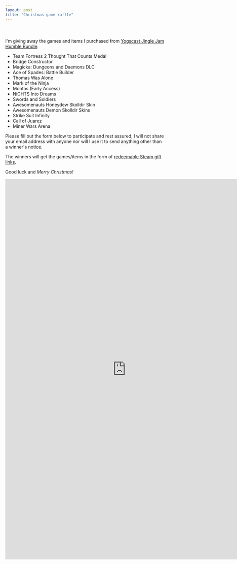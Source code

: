 ```yaml
---
layout: post
title: "Christmas game raffle"
---
```


<script src="/public/js/countdown.js" type="text/javascript"></script>
<script type="application/javascript">
  var CountdownImageFolder = "public/images/";
  var myCountdownTest = new Countdown({
    year	: 2014,
    month	: 12,
    day		: 23,
    width	: 600,
    height	: 100,
    rangeHi: "days"
  });
</script>
<div style="margin-bottom: 20px">&nbsp;</div>

I'm giving away the games and items I purchased from [Yogscast Jingle Jam Humble Bundle](https://www.humblebundle.com/yogscast).

* Team Fortress 2 Thought That Counts Medal
* Bridge Constructor
* Magicka: Dungeons and Daemons DLC
* Ace of Spades: Battle Builder
* Thomas Was Alone
* Mark of the Ninja
* Montas (Early Access)
* NiGHTS Into Dreams
* Swords and Soldiers
* Awesomenauts Honeydew Skolldir Skin
* Awesomenauts Demon Skolldir Skins
* Strike Suit Infinity
* Call of Juarez
* Miner Wars Arena



Please fill out the form below to participate and rest assured, I will not share your email address with anyone nor will I use it to send anything other than a winner's notice.


The winners will get the games/items in the form of [redeemable Steam gift links](https://support.humblebundle.com/hc/en-us/articles/202712460-Gifting-Steam-Keys).

Good luck and <em>Merry Christmas!</em>

<iframe src="https://docs.google.com/forms/d/1N1-9lfyzVkNCEz5NfCOGfZsYJrDFr8irvNcUfX6peAc/viewform?embedded=true" width="760" height="1200" frameborder="0" marginheight="0" marginwidth="0">Loading...</iframe>
